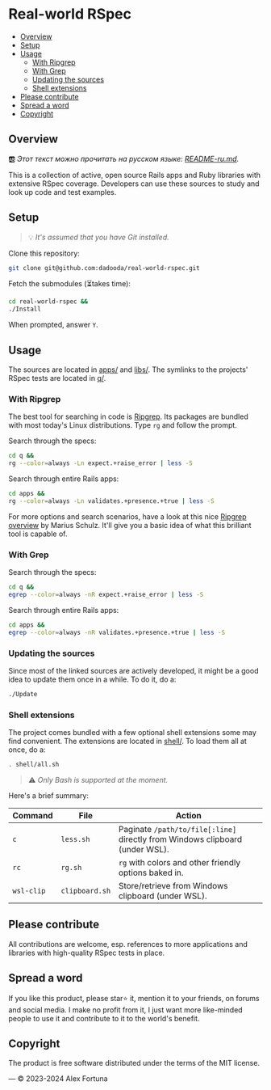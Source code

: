 
# Real-world RSpec

<!-- @import "[TOC]" {cmd="toc" depthFrom=2 depthTo=6 orderedList=false} -->

<!-- code_chunk_output -->

- [Overview](#overview)
- [Setup](#setup)
- [Usage](#usage)
  - [With Ripgrep](#with-ripgrep)
  - [With Grep](#with-grep)
  - [Updating the sources](#updating-the-sources)
  - [Shell extensions](#shell-extensions)
- [Please contribute](#please-contribute)
- [Spread a word](#spread-a-word)
- [Copyright](#copyright)

<!-- /code_chunk_output -->

## Overview

🆎 *Этот текст можно прочитать на русском языке: [README-ru.md](README-ru.md).*

This is a collection of active, open source Rails apps and Ruby libraries with
extensive RSpec coverage.
Developers can use these sources to study and look up code and test examples.

## Setup

> 💡 *It's assumed that you have Git installed.*

Clone this repository:

```sh
git clone git@github.com:dadooda/real-world-rspec.git
```

Fetch the submodules (⏳takes time):

```sh
cd real-world-rspec &&
./Install

```

When prompted, answer `Y`.

## Usage

The sources are located in [apps/](apps) and [libs/](libs).
The symlinks to the projects' RSpec tests are located in [q/](q).

### With Ripgrep

The best tool for searching in code is [Ripgrep](https://blog.burntsushi.net/ripgrep/).
Its packages are bundled with most today's Linux distributions.
Type `rg` and follow the prompt.

Search through the specs:

```sh
cd q &&
rg --color=always -Ln expect.+raise_error | less -S

```

Search through entire Rails apps:

```sh
cd apps &&
rg --color=always -Ln validates.+presence.+true | less -S

```

For more options and search scenarios, have a look at this nice
[Ripgrep overview](https://mariusschulz.com/blog/fast-searching-with-ripgrep) by Marius Schulz.
It'll give you a basic idea of what this brilliant tool is capable of.

### With Grep

Search through the specs:

```sh
cd q &&
egrep --color=always -nR expect.+raise_error | less -S

```

Search through entire Rails apps:

```sh
cd apps &&
egrep --color=always -nR validates.+presence.+true | less -S

```

### Updating the sources

Since most of the linked sources are actively developed, it might be a good idea to update them once in a while.
To do it, do a:

```sh
./Update
```

### Shell extensions

The project comes bundled with a few optional shell extensions some may find convenient.
The extensions are located in [shell/](shell). To load them all at once, do a:

```sh
. shell/all.sh
```

> ⚠️ *Only Bash is supported at the moment.*

Here's a brief summary:

Command | File | Action
-|-|-
`c`|`less.sh`|Paginate `/path/to/file[:line]` directly from Windows clipboard (under WSL).
`rc`|`rg.sh`|`rg` with colors and other friendly options baked in.
`wsl-clip`|`clipboard.sh`|Store/retrieve from Windows clipboard (under WSL).

## Please contribute

All contributions are welcome, esp. references to more applications and libraries with high-quality
RSpec tests in place.

## Spread a word

If you like this product, please star⭐ it, mention it to your friends, on forums and social media.
I make no profit from it, I just want more like-minded people to use it and contribute to it to the
world's benefit.

## Copyright

The product is free software distributed under the terms of the MIT license.

— © 2023-2024 Alex Fortuna
